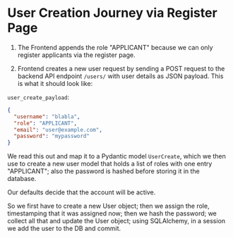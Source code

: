 # User Creation Journey via Register Page

1. The Frontend appends the role "APPLICANT" because we can only register applicants via the register page.

2. Frontend creates a new user request by sending a POST request to the backend API endpoint `/users/` with user details as JSON payload.
This is what it should look like:

`user_create_payload`:

```json
{
  "username": "blabla",
  "role": "APPLICANT",
  "email": "user@example.com",
  "password": "mypassword"
}
```

We read this out and map it to a Pydantic model `UserCreate`, which we then use to create a new user model that holds a list of roles with one entry "APPLICANT"; also the password is hashed before storing it in the database.

Our defaults decide that the account will be active.

So we first have to create a new User object;
then we assign the role, timestamping that it was assigned now;
then we hash the password;
we collect all that and update the User object;
using SQLAlchemy, in a session we add the user to the DB and commit.
